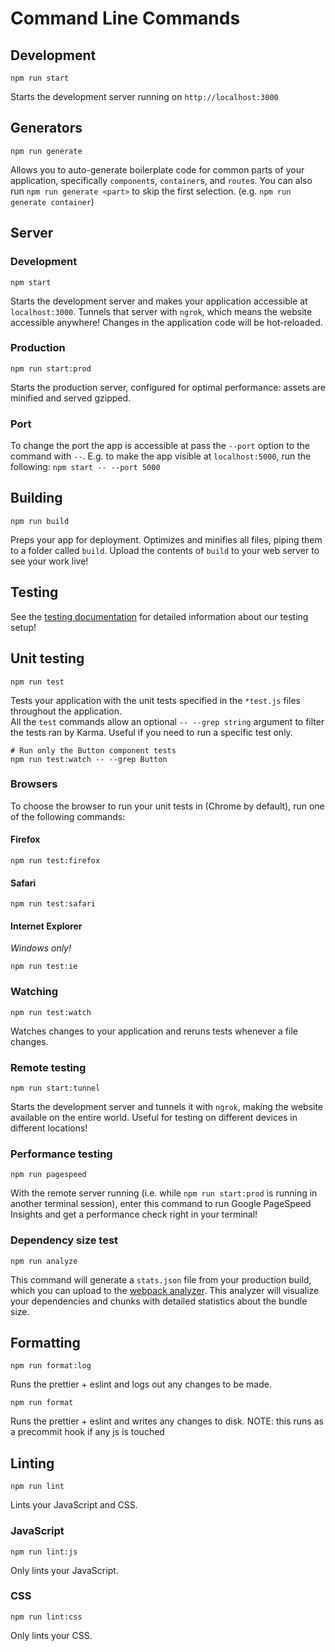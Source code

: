 # Command Line Commands

## Development

```Shell
npm run start
```

Starts the development server running on `http://localhost:3000`

## Generators

```Shell
npm run generate
```

Allows you to auto-generate boilerplate code for common parts of your
application, specifically `component`s, `container`s, and `route`s. You can
also run `npm run generate <part>` to skip the first selection. (e.g. `npm run
generate container`)

## Server

### Development

```Shell
npm start
```

Starts the development server and makes your application accessible at
`localhost:3000`. Tunnels that server with `ngrok`, which means the website
accessible anywhere! Changes in the application code will be hot-reloaded.

### Production

```Shell
npm run start:prod
```

Starts the production server, configured for optimal performance: assets are
minified and served gzipped.

### Port

To change the port the app is accessible at pass the `--port` option to the command
with `--`. E.g. to make the app visible at `localhost:5000`, run the following:
`npm start -- --port 5000`

## Building

```Shell
npm run build
```

Preps your app for deployment. Optimizes and minifies all files, piping them to
a folder called `build`. Upload the contents of `build` to your web server to
see your work live!

## Testing

See the [testing documentation](../testing/README.md) for detailed information
about our testing setup!

## Unit testing

```Shell
npm run test
```

Tests your application with the unit tests specified in the `*test.js` files
throughout the application.  
All the `test` commands allow an optional `-- --grep string` argument to filter
the tests ran by Karma. Useful if you need to run a specific test only.

```Shell
# Run only the Button component tests
npm run test:watch -- --grep Button
```

### Browsers

To choose the browser to run your unit tests in (Chrome by default), run one of
the following commands:

#### Firefox

```Shell
npm run test:firefox
```

#### Safari

```Shell
npm run test:safari
```

#### Internet Explorer

*Windows only!*

```Shell
npm run test:ie
```

### Watching

```Shell
npm run test:watch
```

Watches changes to your application and reruns tests whenever a file changes.

### Remote testing

```Shell
npm run start:tunnel
```
Starts the development server and tunnels it with `ngrok`, making the website
available on the entire world. Useful for testing on different devices in different locations!

### Performance testing

```Shell
npm run pagespeed
```

With the remote server running (i.e. while `npm run start:prod` is running in
another terminal session), enter this command to run Google PageSpeed Insights
and get a performance check right in your terminal!

### Dependency size test

```Shell
npm run analyze
```

This command will generate a `stats.json` file from your production build, which
you can upload to the [webpack analyzer](https://webpack.github.io/analyse/). This
analyzer will visualize your dependencies and chunks with detailed statistics
about the bundle size.

## Formatting

```Shell
npm run format:log
```

Runs the prettier + eslint and logs out any changes to be made.

```Shell
npm run format
```

Runs the prettier + eslint and writes any changes to disk.
NOTE: this runs as a precommit hook if any js is touched

## Linting

```Shell
npm run lint
```

Lints your JavaScript and CSS.

### JavaScript

```Shell
npm run lint:js
```

Only lints your JavaScript.

### CSS

```Shell
npm run lint:css
```

Only lints your CSS.
